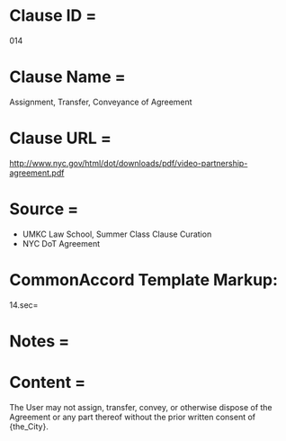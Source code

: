 # Clause ID = 
014

# Clause Name = 
Assignment, Transfer, Conveyance of Agreement

# Clause URL = 
http://www.nyc.gov/html/dot/downloads/pdf/video-partnership-agreement.pdf

# Source = 
* UMKC Law School, Summer Class Clause Curation
* NYC DoT Agreement

# CommonAccord Template Markup:   
14.sec=

# Notes = 


# Content = 
The User may not assign, transfer, convey, or otherwise dispose of the Agreement or any part thereof without the prior written consent of {the_City}.
